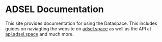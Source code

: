 # ADSEL Documentation

This site provides documentation for using the Dataspace. This includes guides on naviagting the website on [adsel.space](https://adsel.space) as well as the API at [api.adsel.space](https://api.adsel.space) and much more.
